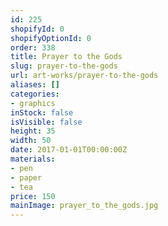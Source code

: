 ```yaml
---
id: 225
shopifyId: 0
shopifyOptionId: 0
order: 338
title: Prayer to the Gods
slug: prayer-to-the-gods
url: art-works/prayer-to-the-gods
aliases: []
categories:
- graphics
inStock: false
isVisible: false
height: 35
width: 50
date: 2017-01-01T00:00:00Z
materials:
- pen
- paper
- tea
price: 150
mainImage: prayer_to_the_gods.jpg
---
```

